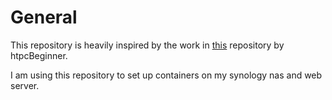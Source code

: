 # General
This repository is heavily inspired by the work in [this](https://github.com/htpcBeginner/docker-traefik) repository by htpcBeginner.

I am using this repository to set up containers on my synology nas and web server.
